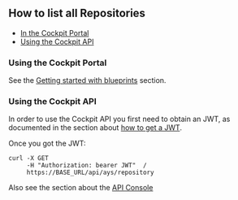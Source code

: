 ## How to list all Repositories

- [In the Cockpit Portal](#portal)
- [Using the Cockpit API](#api)


<a id="portal"></a>
### Using the Cockpit Portal

See the [Getting started with blueprints](../../Getting_started_with_blueprints/Getting_started_with_blueprints.md) section.


<a id="api"></a>
### Using the Cockpit API

In order to use the Cockpit API you first need to obtain an JWT, as documented in the section about [how to get a JWT](../Get_JWT/Get_JWT.md).

Once you got the JWT:

```
curl -X GET
     -H "Authorization: bearer JWT"  /
     https://BASE_URL/api/ays/repository
```

Also see the section about the [API Console](../../API_Console/API_Console.md)
